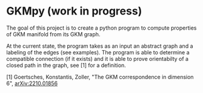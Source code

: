 # GKMpy (work in progress)

The goal of this project is to create a python program to compute properties of GKM
manifold from its GKM graph.

At the current state, the program takes as an input an abstract graph and a
labeling of the edges (see examples). The program is able to determine a
compatible connection (if it exists) and it is able to prove orientabilty of a
closed path in the graph, see [1] for a definition.

[1] Goertsches, Konstantis, Zoller, "The GKM correspondence in dimension 6", [arXiv:2210.01856](https://arxiv.org/abs/2210.01856)

